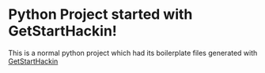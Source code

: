# Python Project started with GetStartHackin!

This is a normal python project which had its boilerplate files generated with [GetStartHackin](https://github.com/JigmetAvinash/GetStartHackin)